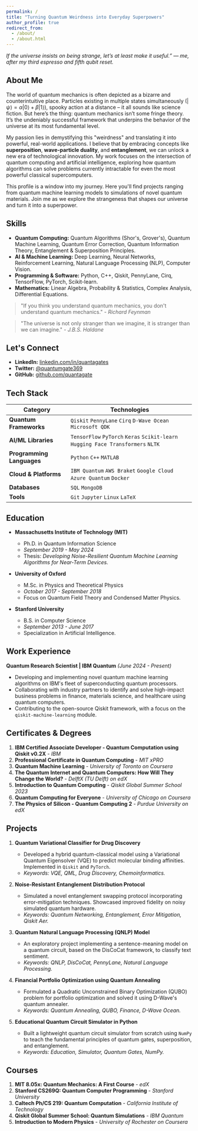 ```yaml
---
permalink: /
title: "Turning Quantum Weirdness into Everyday Superpowers"
author_profile: true
redirect_from: 
  - /about/
  - /about.html
---
```



*If the universe insists on being strange, let’s at least make it useful.” — me, after my third espresso and fifth qubit reset.*


## About Me

The world of quantum mechanics is often depicted as a bizarre and counterintuitive place. Particles existing in multiple states simultaneously ($|\psi\rangle = \alpha|0\rangle + \beta|1\rangle$), spooky action at a distance – it all sounds like science fiction. But here’s the thing: quantum mechanics isn’t some fringe theory. It’s the undeniably successful framework that underpins the behavior of the universe at its most fundamental level.

My passion lies in demystifying this "weirdness" and translating it into powerful, real-world applications. I believe that by embracing concepts like **superposition**, **wave-particle duality**, and **entanglement**, we can unlock a new era of technological innovation. My work focuses on the intersection of quantum computing and artificial intelligence, exploring how quantum algorithms can solve problems currently intractable for even the most powerful classical supercomputers.

This profile is a window into my journey. Here you'll find projects ranging from quantum machine learning models to simulations of novel quantum materials. Join me as we explore the strangeness that shapes our universe and turn it into a superpower.


## Skills

* **Quantum Computing:** Quantum Algorithms (Shor's, Grover's), Quantum Machine Learning, Quantum Error Correction, Quantum Information Theory, Entanglement & Superposition Principles.
* **AI & Machine Learning:** Deep Learning, Neural Networks, Reinforcement Learning, Natural Language Processing (NLP), Computer Vision.
* **Programming & Software:** Python, C++, Qiskit, PennyLane, Cirq, TensorFlow, PyTorch, Scikit-learn.
* **Mathematics:** Linear Algebra, Probability & Statistics, Complex Analysis, Differential Equations.


> "If you think you understand quantum mechanics, you don't understand quantum mechanics." - *Richard Feynman*

> "The universe is not only stranger than we imagine, it is stranger than we can imagine." - *J.B.S. Haldane*


## Let's Connect

* **LinkedIn:** [linkedin.com/in/quantagates](https://www.linkedin.com/in/quantagates)
* **Twitter:** [@quantumgate369](https://twitter.com/quantumgate369)
* **GitHub:** [github.com/quantagate](https://github.com/quantagate)


## Tech Stack

| Category              | Technologies                                                                          |
| --------------------- | ------------------------------------------------------------------------------------- |
| **Quantum Frameworks**| `Qiskit` `PennyLane` `Cirq` `D-Wave Ocean` `Microsoft QDK`                              |
| **AI/ML Libraries** | `TensorFlow` `PyTorch` `Keras` `Scikit-learn` `Hugging Face Transformers` `NLTK`        |
| **Programming Languages**| `Python` `C++` `MATLAB`                                                              |
| **Cloud & Platforms** | `IBM Quantum` `AWS Braket` `Google Cloud` `Azure Quantum` `Docker`                      |
| **Databases** | `SQL` `MongoDB`                                                                       |
| **Tools** | `Git` `Jupyter` `Linux` `LaTeX`                                                       |


## Education

* **Massachusetts Institute of Technology (MIT)**
    * Ph.D. in Quantum Information Science
    * *September 2019 - May 2024*
    * Thesis: *Developing Noise-Resilient Quantum Machine Learning Algorithms for Near-Term Devices.*

* **University of Oxford**
    * M.Sc. in Physics and Theoretical Physics
    * *October 2017 - September 2018*
    * Focus on Quantum Field Theory and Condensed Matter Physics.

* **Stanford University**
    * B.S. in Computer Science
    * *September 2013 - June 2017*
    * Specialization in Artificial Intelligence.


## Work Experience

**Quantum Research Scientist | IBM Quantum**
*(June 2024 - Present)*

* Developing and implementing novel quantum machine learning algorithms on IBM's fleet of superconducting quantum processors.
* Collaborating with industry partners to identify and solve high-impact business problems in finance, materials science, and healthcare using quantum computers.
* Contributing to the open-source Qiskit framework, with a focus on the `qiskit-machine-learning` module.


## Certificates & Degrees

1.  **IBM Certified Associate Developer - Quantum Computation using Qiskit v0.2X** - *IBM*
2.  **Professional Certificate in Quantum Computing** - *MIT xPRO*
3.  **Quantum Machine Learning** - *University of Toronto on Coursera*
4.  **The Quantum Internet and Quantum Computers: How Will They Change the World?** - *DelftX (TU Delft) on edX*
5.  **Introduction to Quantum Computing** - *Qiskit Global Summer School 2023*
6.  **Quantum Computing for Everyone** - *University of Chicago on Coursera*
7.  **The Physics of Silicon - Quantum Computing 2** - *Purdue University on edX*


## Projects

1.  **Quantum Variational Classifier for Drug Discovery**
    * Developed a hybrid quantum-classical model using a Variational Quantum Eigensolver (VQE) to predict molecular binding affinities. Implemented in `Qiskit` and `PyTorch`.
    * *Keywords: VQE, QML, Drug Discovery, Chemoinformatics.*

2.  **Noise-Resistant Entanglement Distribution Protocol**
    * Simulated a novel entanglement swapping protocol incorporating error-mitigation techniques. Showcased improved fidelity on noisy simulated quantum hardware.
    * *Keywords: Quantum Networking, Entanglement, Error Mitigation, Qiskit Aer.*

3.  **Quantum Natural Language Processing (QNLP) Model**
    * An exploratory project implementing a sentence-meaning model on a quantum circuit, based on the DisCoCat framework, to classify text sentiment.
    * *Keywords: QNLP, DisCoCat, PennyLane, Natural Language Processing.*

4.  **Financial Portfolio Optimization using Quantum Annealing**
    * Formulated a Quadratic Unconstrained Binary Optimization (QUBO) problem for portfolio optimization and solved it using D-Wave's quantum annealer.
    * *Keywords: Quantum Annealing, QUBO, Finance, D-Wave Ocean.*

5.  **Educational Quantum Circuit Simulator in Python**
    * Built a lightweight quantum circuit simulator from scratch using `NumPy` to teach the fundamental principles of quantum gates, superposition, and entanglement.
    * *Keywords: Education, Simulator, Quantum Gates, NumPy.*


## Courses

1.  **MIT 8.05x: Quantum Mechanics: A First Course** - *edX*
2.  **Stanford CS269Q: Quantum Computer Programming** - *Stanford University*
3.  **Caltech Ph/CS 219: Quantum Computation** - *California Institute of Technology*
4.  **Qiskit Global Summer School: Quantum Simulations** - *IBM Quantum*
5.  **Introduction to Modern Physics** - *University of Rochester on Coursera*